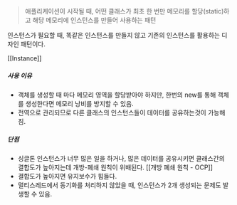 > 애플리케이션이 시작될 때, 어떤 클래스가 최초 한 번만 메모리를 할당(static)하고 해당 메모리에 인스턴스를 만들어 사용하는 패턴

인스턴스가 필요할 때, 똑같은 인스턴스를 만들지 않고 기존의 인스턴스를 활용하는 디자인 패턴이다.

[[Instance]]

##### 사용 이유
- 객체를 생성할 때 마다 메모리 영역을 할당받아야 하지만, 한번의 new를 통해 객체를 생성한다면 메모리 낭비를 방지할 수 있음.
- 전역으로 관리되므로 다른 클래스의 인스턴스들이 데이터를 공유하는것이 가능해짐.

##### 단점
- 싱글톤 인스턴스가 너무 많은 일을 하거나, 많은 데이터를 공유시키면 클래스간의 결합도가 높아지는데 개방-폐쇄 원칙이 위배된다. [[개방 폐쇄 원칙 - OCP]]
- 결합도가 높아지면 유지보수가 힘들다.
- 멀티스레드에서 동기화를 처리하지 않았을 때, 인스턴스가 2개 생성되는 문제도 발생할 수 있음.